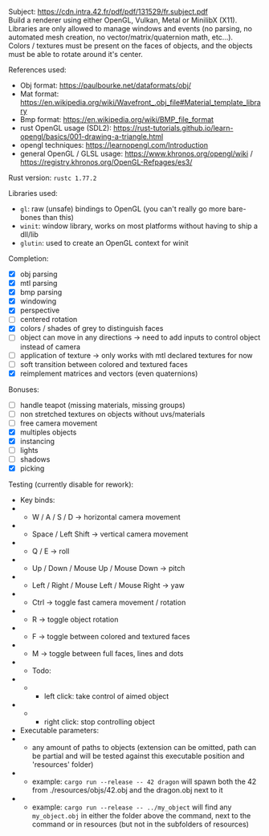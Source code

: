 Subject: https://cdn.intra.42.fr/pdf/pdf/131529/fr.subject.pdf \
Build a renderer using either OpenGL, Vulkan, Metal or MinilibX (X11). \
Libraries are only allowed to manage windows and events (no parsing, no automated mesh creation, no vector/matrix/quaternion math, etc...). \
Colors / textures must be present on the faces of objects, and the objects must be able to rotate around it's center.

References used:
- Obj format: https://paulbourke.net/dataformats/obj/
- Mat format: https://en.wikipedia.org/wiki/Wavefront_.obj_file#Material_template_library
- Bmp format: https://en.wikipedia.org/wiki/BMP_file_format
- rust OpenGL usage (SDL2): https://rust-tutorials.github.io/learn-opengl/basics/001-drawing-a-triangle.html
- opengl techniques: https://learnopengl.com/Introduction
- general OpenGL / GLSL usage: https://www.khronos.org/opengl/wiki / https://registry.khronos.org/OpenGL-Refpages/es3/

Rust version: `rustc 1.77.2`

Libraries used:
- `gl`: raw (unsafe) bindings to OpenGL (you can't really go more bare-bones than this)
- `winit`: window library, works on most platforms without having to ship a dll/lib
- `glutin`: used to create an OpenGL context for winit

Completion:
- [x] obj parsing
- [x] mtl parsing
- [x] bmp parsing
- [x] windowing
- [x] perspective
- [ ] centered rotation
- [x] colors / shades of grey to distinguish faces
- [ ] object can move in any directions -> need to add inputs to control object instead of camera
- [ ] application of texture -> only works with mtl declared textures for now
- [ ] soft transition between colored and textured faces
- [x] reimplement matrices and vectors (even quaternions)

Bonuses:
- [ ] handle teapot (missing materials, missing groups)
- [ ] non stretched textures on objects without uvs/materials
- [ ] free camera movement
- [x] multiples objects
- [x] instancing
- [ ] lights
- [ ] shadows
- [x] picking

Testing (currently disable for rework):
- Key binds:
- - W / A / S / D -> horizontal camera movement
- - Space / Left Shift -> vertical camera movement
- - Q / E -> roll
- - Up / Down / Mouse Up / Mouse Down -> pitch
- - Left / Right / Mouse Left / Mouse Right -> yaw
- - Ctrl -> toggle fast camera movement / rotation
- - R -> toggle object rotation
- - F -> toggle between colored and textured faces
- - M -> toggle between full faces, lines and dots
- - Todo:
- - - left click: take control of aimed object
- - - right click: stop controlling object
- Executable parameters:
- - any amount of paths to objects (extension can be omitted, path can be partial and will be tested against this executable position and 'resources' folder)
- - example: `cargo run --release -- 42 dragon` will spawn both the 42 from ./resources/objs/42.obj and the dragon.obj next to it
- - example: `cargo run --release -- ../my_object` will find any `my_object.obj` in either the folder above the command, next to the command or in resources (but not in the subfolders of resources)